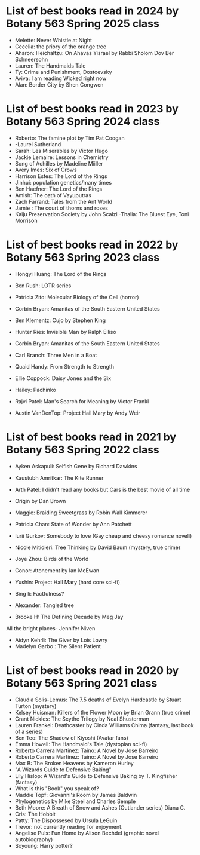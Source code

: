 # List of best books read in 2024 by Botany 563 Spring 2025 class
- Melette: Never Whistle at Night
- Cecelia: the priory of the orange tree
- Aharon: Heichaltzu: On Ahavas Yisrael by Rabbi Sholom Dov Ber Schneersohn 
- Lauren: The Handmaids Tale
- Ty: Crime and Punishment, Dostoevsky
- Aviva: I am reading Wicked right now
- Alan: Border City by Shen Congwen



# List of best books read in 2023 by Botany 563 Spring 2024 class
- Roberto: The famine plot by Tim Pat Coogan
- -Laurel Sutherland
- Sarah: Les Miserables by Victor Hugo
- Jackie Lemaire: Lessons in Chemistry
- Song of Achilles by Madeline Miiller
- Avery Imes: Six of Crows
- Harrison Estes: The Lord of the Rings
- Jinhui:  population genetics/many times
- Ben Haefner: The Lord of the Rings
- Amish: The oath of Vayuputras 
- Zach Farrand: Tales from the Ant World
- Jamie : The court of thorns and roses 
- Kaiju Preservation Society by John Scalzi
-Thalia: The Bluest Eye, Toni Morrison




# List of best books read in 2022 by Botany 563 Spring 2023 class
- Hongyi Huang: The Lord of the Rings
- Ben Rush: LOTR series


- Patricia Zito: Molecular Biology of the Cell (horror)
- Corbin Bryan: Amanitas of the South Eastern United States
- Ben Klementz: Cujo by Stephen King
- Hunter Ries: Invisible Man by Ralph Elliso
- Corbin Bryan: Amanitas of the South Eastern United States
- Carl Branch: Three Men in a Boat
- Quaid Handy: From Strength to Strength
- Ellie Coppock: Daisy Jones and the Six
- Hailey: Pachinko
- Rajvi Patel: Man's Search for Meaning by Victor Frankl
- Austin VanDenTop: Project Hail Mary by Andy Weir

# List of best books read in 2021 by Botany 563 Spring 2022 class







- Ayken Askapuli: Selfish Gene by Richard Dawkins 
- Kaustubh Amritkar: The Kite Runner
- Arth Patel: I didn't read any books but Cars is the best movie of all time
- Origin by Dan Brown
- Maggie: Braiding Sweetgrass by Robin Wall Kimmerer
- Patricia Chan: State of Wonder by Ann Patchett
- Iurii Gurkov: Somebody to love (Gay cheap and cheesy romance novell) 
- Nicole Mitidieri: Tree Thinking by David Baum (mystery, true crime)
- Joye Zhou: Birds of the World
- Conor: Atonement by Ian McEwan
- Yushin: Project Hail Mary (hard core sci-fi)
- Bing li: Factfulness?
- Alexander: Tangled tree


- Brooke H: The Defining Decade by Meg Jay

All the bright places- Jennifer Niven
- Aidyn Kehrli: The Giver by Lois Lowry 
- Madelyn Garbo : The Silent Patient






# List of best books read in 2020 by Botany 563 Spring 2021 class
- Claudia Solis-Lemus: The 7.5 deaths of Evelyn Hardcastle by Stuart Turton (mystery)
- Kelsey Huisman: Killers of the Flower Moon by Brian Grann (true crime)
- Grant Nickles: The Scythe Trilogy by Neal Shusterman
- Lauren Frankel: Deathcaster by Cinda Williams Chima (fantasy, last book of a series)
- Ben Teo: The Shadow of Kiyoshi (Avatar fans)
- Emma Howell: The Handmaid's Tale (dystopian sci-fi)
- Roberto Carrera Martinez: Taino: A Novel by Jose Barreiro
- Roberto Carrera Martinez: Taino: A Novel by Jose Barreiro
- Max B: The Broken Heavens by Kameron Hurley
- "A Wizards Guide to Defensive Baking" 
- Lily Hislop: A Wizard's Guide to Defensive Baking by T. Kingfisher (fantasy)
- What is this "Book" you speak of?
- Maddie Topf: Giovanni's Room by James Baldwin
- Phylogenetics by Mike Steel and Charles Semple
- Beth Moore: A Breath of Snow and Ashes (Outlander series) Diana C.
- Cris: The Hobbit
- Patty: The Dispossesed by Ursula LeGuin
- Trevor: not currently reading for enjoyment.
- Angelise Puls: Fun Home by Alison Bechdel (graphic novel autobiography)
- Soyoung: Harry potter?

